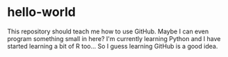 hello-world
===========

This repository should teach me how to use GitHub. Maybe I can even program something small in here?
I'm currently learning Python and I have started learning a bit of R too... So I guess learning GitHub is a good idea.
